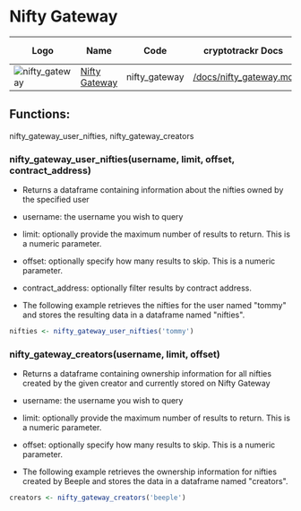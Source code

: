 # Nifty Gateway

| Logo                                                                                                                  | Name                                           | Code          | cryptotrackr Docs                                                                                      | Exchange Docs                                                                                          | Source Code                                                                                    |
|------------|------------|------------|------------|------------|------------|
| ![nifty_gateway](https://encrypted-tbn0.gstatic.com/images?q=tbn:ANd9GcSrQfBZIOmocIpXpnQxeaKB2X81gSYfJ7X1Ww&usqp=CAU) | [Nifty Gateway](https://www.niftygateway.com/) | nifty_gateway | [/docs/nifty_gateway.md](https://github.com/TrevorFrench/cryptotrackr/blob/main/docs/nifty_gateway.md) | [🏢](https://niftygateway.notion.site/Nifty-Gateway-OAuth-Public-API-12d0a73c3ca24ab096084fa0334ba895) | [/R/nifty_gateway.R](https://github.com/TrevorFrench/cryptotrackr/blob/main/R/nifty_gateway.R) |

## Functions:

nifty_gateway_user_nifties, nifty_gateway_creators

### nifty_gateway_user_nifties(username, limit, offset, contract_address)

-   Returns a dataframe containing information about the nifties owned by the specified user

-   username: the username you wish to query

-   limit: optionally provide the maximum number of results to return. This is a numeric parameter.

-   offset: optionally specify how many results to skip. This is a numeric parameter.

-   contract_address: optionally filter results by contract address.

-   The following example retrieves the nifties for the user named "tommy" and stores the resulting data in a dataframe named "nifties".

``` r
nifties <- nifty_gateway_user_nifties('tommy')
```

### nifty_gateway_creators(username, limit, offset)

-   Returns a dataframe containing ownership information for all nifties created by the given creator and currently stored on Nifty Gateway

-   username: the username you wish to query

-   limit: optionally provide the maximum number of results to return. This is a numeric parameter.

-   offset: optionally specify how many results to skip. This is a numeric parameter.

-   The following example retrieves the ownership information for nifties created by Beeple and stores the data in a dataframe named "creators".

``` r
creators <- nifty_gateway_creators('beeple')
```
